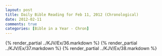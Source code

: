 ```yaml
---
layout: post
title: Daily Bible Reading for Feb 11, 2012 (Chronological)
date: 2012-02-11
comments: true
categories: [Bible in a Year - Chron]
---
```

{% render_partial ../KJV/Ex/36.markdown %}
{% render_partial ../KJV/Ex/37.markdown %}
{% render_partial ../KJV/Ex/38.markdown %}
